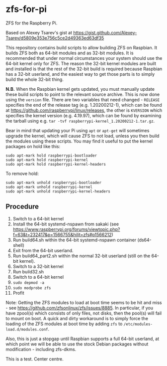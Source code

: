 # zfs-for-pi
ZFS for the Raspberry Pi.

Based on Alexey Tsarev's gist at https://gist.github.com/Alexey-Tsarev/d5809e353e756c5ce2d49363ed63df35

This repository contains build scripts to allow building ZFS on Raspbian. It builds ZFS both as 64-bit modules and as 32-bit modules. It is recommended that under normal circumstances your system should use the 64-bit kernel only for ZFS. The reason the 32-bit kernel modules are built and installed is that the rest of the 32-bit build is required because Raspbian has a 32-bit userland, and the easiest way to get those parts is to simply build the whole 32-bit thing.

**N.B.** When the Raspbian kernel gets updated, you must manually update these build scripts to point to the relevant source archive. This is now done using the `version` file. There are two variables that need changed - `RELEASE` specifies the end of the release tag (e.g. 1.20200212-1), which can be found at https://github.com/raspberrypi/linux/releases, the other is `KVERSION` which specifies the kernel version (e.g. 4.19.97), which can be found by examining the tarball using e.g. `tar -tvf raspberrypi-kernel_1.20200212-1.tar.gz`.

Bear in mind that updating your Pi using `apt` or `apt-get` will sometimes upgrade the kernel, which will cause ZFS to not load, unless you then build the modules using these scripts. You may find it useful to put the kernel packages on hold like this:

~~~~
sudo apt-mark hold raspberrypi-bootloader
sudo apt-mark hold raspberrypi-kernel
sudo apt-mark hold raspberrypi-kernel-headers
~~~~

To remove hold:

~~~~
sudo apt-mark unhold raspberrypi-bootloader
sudo apt-mark unhold raspberrypi-kernel
sudo apt-mark unhold raspberrypi-kernel-headers
~~~~

## Procedure
1. Switch to a 64-bit kernel
2. Install the 64-bit systemd-nspawn from sakaki (see https://www.raspberrypi.org/forums/viewtopic.php?f=63&t=232417&p=1566755&hilit=zfs#p1566212)
3. Run build64.sh within the 64-bit systemd-nspawn container (ds64-shell)
4. Exit from the 64-bit userland.
5. Run build64_part2.sh within the normal 32-bit userland (still on the 64-bit kernel).
6. Switch to a 32-bit kernel
7. Run build32.sh
8. Switch to a 64-bit kernel
9. `sudo depmod -a`
10. `sudo modprobe zfs`
11. Profit

Note: Getting the ZFS modules to load at boot time seems to be hit and miss - see https://github.com/zfsonlinux/zfs/issues/8885. In particular, if you have zpool(s) which consists of only files, not disks, then the pool(s) will fail to mount on boot. A quick and dirty workaround is to simply force the loading of the ZFS modules at boot time by adding `zfs` to `/etc/modules-load.d/modules.conf`.

Also, this is just a stopgap until Raspbian supports a full 64-bit userland, at which point we will be able to use the stock Debian packages without modification - including zfs-dkms.

This is a test. Center centre.
